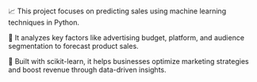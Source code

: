 
📈 This project focuses on predicting sales using machine learning techniques in Python.

🧠 It analyzes key factors like advertising budget, platform, and audience segmentation to forecast product sales.

🚀 Built with scikit-learn, it helps businesses optimize marketing strategies and boost revenue through data-driven insights.
